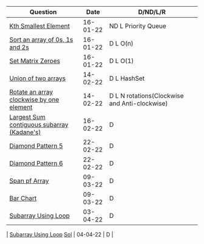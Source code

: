 | Question      | Date | D/ND/L/R |
| ----------- | ----------- | ----------- |
| [Kth Smallest Element](https://practice.geeksforgeeks.org/problems/kth-smallest-element5635/1#)      | 16-01-22       | ND L Priority Queue |
| [Sort an array of 0s, 1s and 2s](https://practice.geeksforgeeks.org/problems/sort-an-array-of-0s-1s-and-2s4231/1)      | 16-01-22       | D L O(n) |
| [Set Matrix Zeroes](https://practice.geeksforgeeks.org/problems/sort-an-array-of-0s-1s-and-2s4231/1)      | 16-01-22       | D L O(1) |
| [Union of two arrays](https://practice.geeksforgeeks.org/problems/union-of-two-arrays3538/1#)      | 14-02-22       | D L HashSet |
| [Rotate an array clockwise by one element](https://practice.geeksforgeeks.org/problems/cyclically-rotate-an-array-by-one2614/1#)      | 14-02-22       | D L N rotations(Clockwise and Anti-clockwise) |
| [Largest Sum contiguous subarray (Kadane's)](https://practice.geeksforgeeks.org/problems/kadanes-algorithm-1587115620/1)      | 16-02-22       | D  |
| [Diamond Pattern 5](https://nados.io/question/pattern-5)      | 22-02-22       | D  |
| [Diamond Pattern 6](https://nados.io/question/pattern-6?zen=true)      | 22-02-22       | D  |
| [Span pf Array](https://nados.io/question/span-of-array)      | 09-03-22       | D  |
| [Bar Chart](https://nados.io/question/bar-chart?zen=true)      | 09-03-22       | D  |
| [Subarray Using Loop](https://nados.io/question/subarray-problem?zen=true)      | 03-04-22       | D  |

| [Subarray Using Loop](https://nados.io/question/matrix-multiplication?zen=true) [Sol](https://github.com/satanpr/DSA45/blob/main/MatrixMultiplication.java)      | 04-04-22       | D  |
